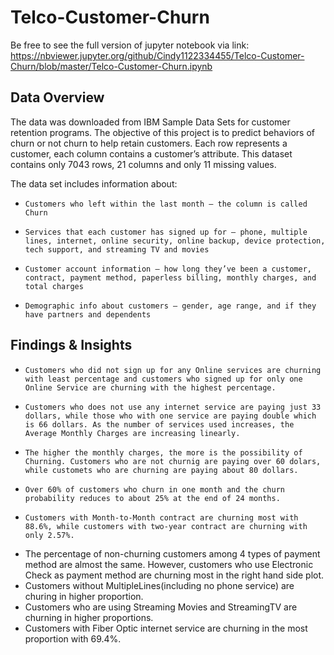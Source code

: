 # Telco-Customer-Churn
Be free to see the full version of jupyter notebook via link:
https://nbviewer.jupyter.org/github/Cindy1122334455/Telco-Customer-Churn/blob/master/Telco-Customer-Churn.ipynb

## Data Overview
The data was downloaded from IBM Sample Data Sets for customer retention programs. The objective of this project is to predict behaviors of churn or not churn to help retain customers. Each row represents a customer, each column contains a customer’s attribute.
This dataset contains only 7043 rows, 21 columns and only 11 missing values.

The data set includes information about:
*     Customers who left within the last month – the column is called Churn
*     Services that each customer has signed up for – phone, multiple lines, internet, online security, online backup, device protection, tech support, and streaming TV and movies
*     Customer account information – how long they’ve been a customer, contract, payment method, paperless billing, monthly charges, and total charges
*     Demographic info about customers – gender, age range, and if they have partners and dependents

## Findings & Insights 
*     Customers who did not sign up for any Online services are churning with least percentage and customers who signed up for only one Online Service are churning with the highest percentage.
*     Customers who does not use any internet service are paying just 33 dollars, while those who with one service are paying double which is 66 dollars. As the number of services used increases, the Average Monthly Charges are increasing linearly.
*     The higher the monthly charges, the more is the possibility of Churning. Customers who are not churnig are paying over 60 dolars, while customets who are churning are paying about 80 dollars.
*     Over 60% of customers who churn in one month and the churn probability reduces to about 25% at the end of 24 months.
*     Customers with Month-to-Month contract are churning most with 88.6%, while customers with two-year contract are churning with only 2.57%.
* The percentage of non-churning customers among 4 types of payment method are almost the same. However, customers who use Electronic Check as payment method are churning most in the right hand side plot.
* Customers without MultipleLines(including no phone service) are churing in higher proportion.
* Customers who are using Streaming Movies and StreamingTV are churning in higher proportions.
* Customers with Fiber Optic internet service are churning in the most proportion with 69.4%.
